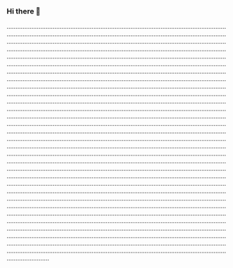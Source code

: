 ### Hi there 👋

............................................................................................................................................................................................................................................................................................................................................................................................................................................................................................................................................................................................................................................................................................................................................................................................................................................................................................................................................................................................................................................................................................................................................................................................................................................................................................................................................................................................................................................................................................................................................................................................................................................................................................................................................................................................................................................................................................................................................................................................................................................................................................................................................................................................................................................................................................................................................................................................................................................................................................................................................................................................................................................................................................................................................................................................................................................................................................................................................................................................................................................................................................................................................................................................................................................................................................................................................................................................................................................................................................................................................................................................................................................................................................................................................................................................................................................................................................................................................................................................................................